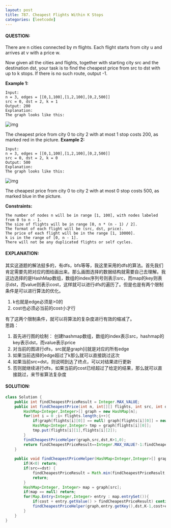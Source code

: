 ```yaml
---
layout: post
title: 787. Cheapest Flights Within K Stops
categories: [leetcode]
---
```

#### QUESTION:
There are n cities connected by m flights. Each flight starts from city u and arrives at v with a price w.

Now given all the cities and flights, together with starting city src and the destination dst, your task is to find the cheapest price from src to dst with up to k stops. If there is no such route, output -1.

**Example 1:**
```
Input: 
n = 3, edges = [[0,1,100],[1,2,100],[0,2,500]]
src = 0, dst = 2, k = 1
Output: 200
Explanation: 
The graph looks like this:
```
![img](https://s3-lc-upload.s3.amazonaws.com/uploads/2018/02/16/995.png) 

The cheapest price from city 0 to city 2 with at most 1 stop costs 200, as marked red in the picture.
**Example 2:**
```
Input: 
n = 3, edges = [[0,1,100],[1,2,100],[0,2,500]]
src = 0, dst = 2, k = 0
Output: 500
Explanation: 
The graph looks like this:
```
![img](https://s3-lc-upload.s3.amazonaws.com/uploads/2018/02/16/995.png) 

The cheapest price from city 0 to city 2 with at most 0 stop costs 500, as marked blue in the picture.
 

**Constraints:**
```
The number of nodes n will be in range [1, 100], with nodes labeled from 0 to n - 1.
The size of flights will be in range [0, n * (n - 1) / 2].
The format of each flight will be (src, dst, price).
The price of each flight will be in the range [1, 10000].
k is in the range of [0, n - 1].
There will not be any duplicated flights or self cycles.
```
#### EXPLANATION:
其实这道题的解法挺多的，有dfs，bfs等等，我这里采用的dfs的算法。首先我们肯定需要先把对应的图给画出来。那么画图选择的数据结构就需要自己去理解。我这边选择的是HashMap数组，数组的index序列号则表示src，而map的key则表示dst，而value则表示cost，这样就可以进行dfs的遍历了。但是也是有两个限制条件是可以进行算法的优化。  
1. k也就是edge必须是>0的 
2. cost也必须必当前的cost小才行

有了这两个限制条件，就可以将算法的复杂度进行有效的缩减了。  
思路：
1. 首先进行图的绘制： 创建hashmap数组，数组的index表示src，hashmap的key表示dst，而value表示price
2. 对当前的图进行dfs，src就是graph[i]就是对应的所有edge
3. 如果当前选择的edge超过了k那么就可以直接跳过这次
4. 如果当前src=dst，则说明到达了终点，可以对结果进行更新
5. 否则就继续进行dfs，如果当前的cost已经超过了给定的结果，那么就可以直接跳过，来节省算法复杂度


#### SOLUTION:
```java
class Solution {
    public int findCheapestPriceResult = Integer.MAX_VALUE;
    public int findCheapestPrice(int n, int[][] flights, int src, int dst, int K) {
        HashMap<Integer,Integer>[] graph = new HashMap[n];
        for(int i = 0 ;i< flights.length;i++){
            if(graph[flights[i][0]] == null) graph[flights[i][0]] = new HashMap<>();
            HashMap<Integer,Integer> tmp = graph[flights[i][0]];
            tmp.put(flights[i][1],flights[i][2]);
        }
        findCheapestPriceHelper(graph,src,dst,K+1,0);
        return findCheapestPriceResult==Integer.MAX_VALUE?-1:findCheapestPriceResult;  
    }
    
    public void findCheapestPriceHelper(HashMap<Integer,Integer>[] graph,int src, int dst, int K,int cost){
        if(K<0) return;
        if(src==dst) {
            findCheapestPriceResult = Math.min(findCheapestPriceResult,cost);
            return;
        }
        HashMap<Integer, Integer> map = graph[src];
        if(map == null) return;
        for(Map.Entry<Integer,Integer> entry : map.entrySet()){
            if(cost + entry.getValue() > findCheapestPriceResult) continue;
            findCheapestPriceHelper(graph,entry.getKey(),dst,K-1,cost+entry.getValue());
        }
    }
}
```

